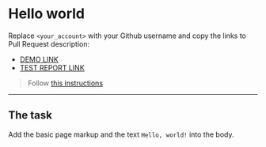 # Hello world
Replace `<your_account>` with your Github username and copy the links to Pull Request description:
- [DEMO LINK](https://anntosha.github.io/layout_hello-world/)
- [TEST REPORT LINK](https://anntosha.github.io/layout_hello-world/report/html_report/)

> Follow [this instructions](https://mate-academy.github.io/layout_task-guideline/#how-to-solve-the-layout-tasks-on-github)
___

## The task
Add the basic page markup and the text `Hello, world!` into the body.
